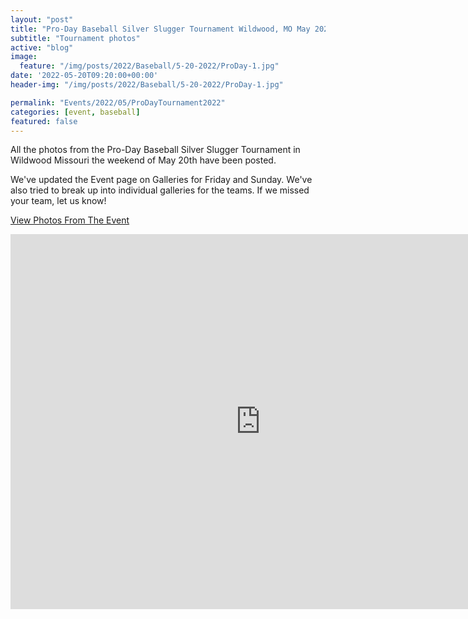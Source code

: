 ```yaml
---
layout: "post"
title: "Pro-Day Baseball Silver Slugger Tournament Wildwood, MO May 2022"
subtitle: "Tournament photos"
active: "blog"
image:
  feature: "/img/posts/2022/Baseball/5-20-2022/ProDay-1.jpg"
date: '2022-05-20T09:20:00+00:00'
header-img: "/img/posts/2022/Baseball/5-20-2022/ProDay-1.jpg"

permalink: "Events/2022/05/ProDayTournament2022"
categories: [event, baseball]
featured: false
---
```


All the photos from the Pro-Day Baseball Silver Slugger Tournament in Wildwood Missouri the weekend of May 20th have been posted.

We've updated the Event page on Galleries for Friday and Sunday. We've also tried to break up into individual galleries for the teams. If we missed your team, let us know!

[View Photos From The Event](https://photos.rainbowmarks.com/event/Pro-Day-Baseball-Silver-5-22)

<iframe src="https://photos.rainbowmarks.com/frame/slideshow?key=nGTmcD&speed=3&transition=fade&autoStart=1&captions=0&navigation=0&playButton=0&randomize=0&transitionSpeed=2" width="800" height="600" frameborder="no" scrolling="no"></iframe>

